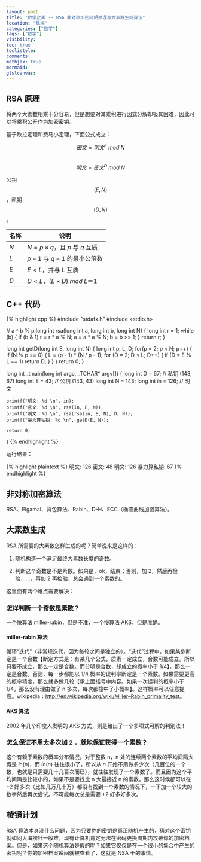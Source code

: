 ```yaml
---
layout: post
title: "数学之美 -- RSA 非对称加密简明原理与大素数生成算法"
location: "珠海"
categories: ["数学"]
tags: ["数学"]
visibility:
toc: true
toclistyle:
comments:
mathjax: true
mermaid:
glslcanvas:
---
```



## RSA 原理

将两个大素数相乘十分容易，但是想要对其乘积进行因式分解却极其困难，因此可以将乘积公开作为加密密钥。

基于欧拉定理和费马小定理，下面公式成立：

$$密文=明文^E\ mod\ N$$<br/>
$$明文=密文^D\ mod\ N$$

公钥 $$(E, N)$$，私钥 $$(D, N)$$。

| 名称 | 说明 |
| ---- | ---- |
| $N$ | $N=p\times q$，且 $p$ 与 $q$ 互质 |
| $L$ | $p−1$ 与 $q−1$ 的最小公倍数 |
| $E$ | $E<L$，并与 $L$ 互质 |
| $D$ | $D<L$，$(E\times D)\ mod\ L＝1$ |


## C++ 代码

{% highlight cpp %}
#include "stdafx.h"
#include <stdio.h>

// a ^ b % p
long int rsa(long int a, long int b, long int N) {
    long int r = 1;
    while (b) {
        if (b & 1) r = r * a % N;
        a = a * a % N;
        b = b >> 1;
    }
    return r;
}

long int getD(long int E, long int N)
{
    long int p, L, D;
    for(p = 2; p < N; p++) {
        if (N % p == 0) {
            L = (p - 1) * (N / p - 1);
            for (D = 2; D < L; D++) {
                if (D * E % L == 1) return D;
            }
        }
    }
    return 0;
}

long int _tmain(long int argc, _TCHAR* argv[])
{
    long int D = 67;  // 私钥 (143, 67)
    long int E = 43;  // 公钥 (143, 43)
    long int N = 143;
    long int in = 126; // 明文

    printf("明文: %d \n", in);
    printf("密文: %d \n", rsa(in, E, N));
    printf("明文: %d \n", rsa(rsa(in, E, N), D, N));
    printf("暴力算私钥: %d \n", getD(E, N));

    return 0;
}
{% endhighlight %}

运行结果：

{% highlight plaintext %}
明文: 126
密文: 48
明文: 126
暴力算私钥: 67
{% endhighlight %}


## 非对称加密算法

RSA、Elgamal、背包算法、Rabin、D-H、ECC（椭圆曲线加密算法）。


## 大素数生成

RSA 所需要的大素数怎样生成的呢？简单说来是这样的：

1. 随机构造一个满足最终大素数长度的奇数。

2. 判断这个奇数是不是素数。如果是，ok，结束；否则，加 2，然后再检验，...，再加 2 再检验，总会遇到一个素数的。

这里面有两个难点需要解决：


### 怎样判断一个奇数是素数？

一个快算法 miller-rabin，但是不准，一个慢算法 AKS，但是准确。

#### miller-rabin 算法

循环“迭代”（非常规迭代，因为每轮之间是独立的）。“迭代”过程中，如果某步断定是一个合数【断定方式是：有某几个公式，质素一定成立，合数可能成立。所以只要不成立，那么一定是合数。而分明是合数，却成立的概率小于 1/4】，那么一定是合数。否则，每一步都能以 1/4 概率的误判率断定是一个素数。如果需要更高的概率精度，那么就多做几轮【承上面括号中内容。如果一次误判的概率小于 1/4，那么没有理由做了 n 多次，每次都撞中了小概率】。这样概率可以任意提高。wikipedia：<http://en.wikipedia.org/wiki/Miller–Rabin_primality_test>。

#### AKS 算法

2002 年几个印度人发明的 AKS 方式，则是给出了一个多项式可解的判别法！


### 怎么保证不用太多次加 2 ，就能保证获得一个素数？

这个有赖于素数的概率分布情况。对于整数 n，n 处的连续两个素数的平均间隔大概是 $ln(n)$，而 $ln(n)$ 往往很小了，所以从 $n$ 开始不用做多少次（几百位的一个数，也就是只需要几十几百次而已），就往往发现了一个素数了。而且因为这个平均间隔是比较小的，如果不是要找比 n 大最接近 n 的素数，那么这时候都可以在 +2 好多次（比如几万几十万）都没有找到一个素数的情况下，一下加一个较大的数字然后再次尝试。不可能每次总是需要 +2 好多好多次。


## 棱镜计划

RSA 算法本身没什么问题，因为只要你的密钥是真正随机产生的，猜对这个密钥就如同大海捞针一般难，现有计算机肯定无法在密码更换周期内攻破你的加密档案。但是，如果这个随机算法是假的呢？如果它仅仅是在一个很小的集合中产生的密钥呢？你的加密档案瞬间就被查看了，这就是 NSA 干的事情。
